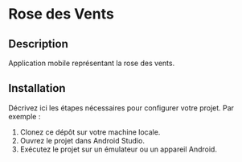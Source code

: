 # Rose des Vents

## Description

Application mobile représentant la rose des vents.

## Installation

Décrivez ici les étapes nécessaires pour configurer votre projet. Par exemple :

1. Clonez ce dépôt sur votre machine locale.
2. Ouvrez le projet dans Android Studio.
3. Exécutez le projet sur un émulateur ou un appareil Android.